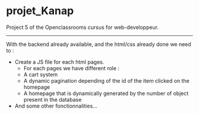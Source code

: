 # projet_Kanap
Project 5 of the Openclassrooms cursus for web-developpeur.  
  
------
  
With the backend already available, and the html/css already done we need to :  
* Create a JS file for each html pages.
  * For each pages we have different role :
  * A cart system
  * A dynamic pagination depending of the id of the item clicked on the homepage
  * A homepage that is dynamically generated by the number of object present in the database
* And some other fonctionnalities... 
